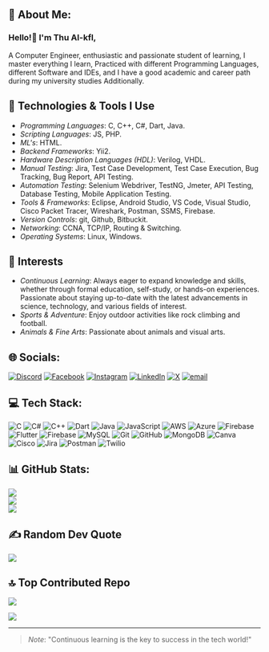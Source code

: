 ## 💫 About Me:
### Hello!👋 I'm Thu Al-kfl,
A Computer Engineer, enthusiastic and passionate student of learning, I master everything I learn, Practiced with different Programming Languages, different Software and IDEs, and I have a good academic and career path during my university studies Additionally.

## 🔧 Technologies & Tools I Use

- *Programming Languages*: C, C++, C#, Dart, Java.
- *Scripting Languages*: JS, PHP.
- *ML's*: HTML.
- *Backend Frameworks*: Yii2.
- *Hardware Description Languages (HDL)*: Verilog, VHDL.
- *Manual Testing*: Jira, Test Case Development, Test Case Execution, Bug Tracking, Bug Report, API Testing.
- *Automation Testing*: Selenium Webdriver, TestNG, Jmeter, API Testing, Database Testing, Mobile Application Testing.
- *Tools & Frameworks*: Eclipse, Android Studio, VS Code, Visual Studio, Cisco Packet Tracer, Wireshark, Postman, SSMS, Firebase.
- *Version Controls*: git, Github, Bitbuckit.
- *Networking*: CCNA, TCP/IP, Routing & Switching.
- *Operating Systems*: Linux, Windows.


## 🌱 Interests
- *Continuous Learning*:  Always eager to expand knowledge and skills, whether through formal education, self-study, or hands-on experiences. Passionate about staying up-to-date with the latest advancements in science, technology, and various fields of interest.
- *Sports & Adventure*: Enjoy outdoor activities like rock climbing and football.
- *Animals & Fine Arts*: Passionate about animals and visual arts.

## 🌐 Socials:
[![Discord](https://img.shields.io/badge/Discord-%237289DA.svg?logo=discord&logoColor=white)](https://discord.gg/thualkflrababaa) [![Facebook](https://img.shields.io/badge/Facebook-%231877F2.svg?logo=Facebook&logoColor=white)](https://facebook.com/https://www.facebook.com/thoalkafel.rababah/) [![Instagram](https://img.shields.io/badge/Instagram-%23E4405F.svg?logo=Instagram&logoColor=white)](https://instagram.com/thulkflrababaa) [![LinkedIn](https://img.shields.io/badge/LinkedIn-%230077B5.svg?logo=linkedin&logoColor=white)](www.linkedin.com/in/thu-al-kfl-rababah-b59304281) [![X](https://img.shields.io/badge/X-black.svg?logo=X&logoColor=white)](https://x.com/thulkfl1) [![email](https://img.shields.io/badge/Email-D14836?logo=gmail&logoColor=white)](mailto:thualkflrbabah@gmail.com) 

## 💻 Tech Stack:
![C](https://img.shields.io/badge/c-%2300599C.svg?style=for-the-badge&logo=c&logoColor=white) ![C#](https://img.shields.io/badge/c%23-%23239120.svg?style=for-the-badge&logo=csharp&logoColor=white) ![C++](https://img.shields.io/badge/c++-%2300599C.svg?style=for-the-badge&logo=c%2B%2B&logoColor=white) ![Dart](https://img.shields.io/badge/dart-%230175C2.svg?style=for-the-badge&logo=dart&logoColor=white) ![Java](https://img.shields.io/badge/java-%23ED8B00.svg?style=for-the-badge&logo=openjdk&logoColor=white) ![JavaScript](https://img.shields.io/badge/javascript-%23323330.svg?style=for-the-badge&logo=javascript&logoColor=%23F7DF1E) ![AWS](https://img.shields.io/badge/AWS-%23FF9900.svg?style=for-the-badge&logo=amazon-aws&logoColor=white) ![Azure](https://img.shields.io/badge/azure-%230072C6.svg?style=for-the-badge&logo=microsoftazure&logoColor=white) ![Firebase](https://img.shields.io/badge/firebase-%23039BE5.svg?style=for-the-badge&logo=firebase) ![Flutter](https://img.shields.io/badge/Flutter-%2302569B.svg?style=for-the-badge&logo=Flutter&logoColor=white) ![Firebase](https://img.shields.io/badge/firebase-a08021?style=for-the-badge&logo=firebase&logoColor=ffcd34) ![MySQL](https://img.shields.io/badge/mysql-4479A1.svg?style=for-the-badge&logo=mysql&logoColor=white) ![Git](https://img.shields.io/badge/git-%23F05033.svg?style=for-the-badge&logo=git&logoColor=white) ![GitHub](https://img.shields.io/badge/github-%23121011.svg?style=for-the-badge&logo=github&logoColor=white) ![MongoDB](https://img.shields.io/badge/MongoDB-%234ea94b.svg?style=for-the-badge&logo=mongodb&logoColor=white) ![Canva](https://img.shields.io/badge/Canva-%2300C4CC.svg?style=for-the-badge&logo=Canva&logoColor=white) ![Cisco](https://img.shields.io/badge/cisco-%23049fd9.svg?style=for-the-badge&logo=cisco&logoColor=black) ![Jira](https://img.shields.io/badge/jira-%230A0FFF.svg?style=for-the-badge&logo=jira&logoColor=white) ![Postman](https://img.shields.io/badge/Postman-FF6C37?style=for-the-badge&logo=postman&logoColor=white) ![Twilio](https://img.shields.io/badge/Twilio-F22F46?style=for-the-badge&logo=Twilio&logoColor=white)
## 📊 GitHub Stats:
![](https://github-readme-stats.vercel.app/api?username=thulkflr&theme=dark&hide_border=false&include_all_commits=false&count_private=false)<br/>
![](https://nirzak-streak-stats.vercel.app/?user=thulkflr&theme=dark&hide_border=false)<br/>
![](https://github-readme-stats.vercel.app/api/top-langs/?username=thulkflr&theme=dark&hide_border=false&include_all_commits=false&count_private=false&layout=compact)

## ✍️ Random Dev Quote
![](https://quotes-github-readme.vercel.app/api?type=horizontal&theme=radical)

## 🔝 Top Contributed Repo
![](https://github-contributor-stats.vercel.app/api?username=thulkflr&limit=5&theme=dark&combine_all_yearly_contributions=true)


[![](https://visitcount.itsvg.in/api?id=thulkflr&icon=0&color=12)](https://visitcount.itsvg.in)

---
> *Note*: "Continuous learning is the key to success in the tech world!"
<!-- Proudly created with GPRM ( https://gprm.itsvg.in ) -->
